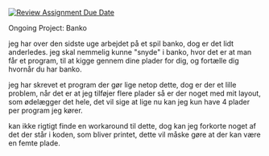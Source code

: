 [![Review Assignment Due Date](https://classroom.github.com/assets/deadline-readme-button-24ddc0f5d75046c5622901739e7c5dd533143b0c8e959d652212380cedb1ea36.svg)](https://classroom.github.com/a/EgrFkho3)

Ongoing Project: Banko

jeg har over den sidste uge arbejdet på et spil banko, dog er det lidt anderledes.
jeg skal nemmelig kunne "snyde" i banko, hvor det er at man får et program,
til at kigge gennem dine plader for dig, og fortælle dig hvornår du har banko.

jeg har skrevet et program der gør lige netop dette, dog er der et lille problem,
når det er at jeg tilføjer flere plader så er der noget med mit layout, som ødelægger det hele, 
det vil sige at lige nu kan jeg kun have 4 plader per program jeg kører.

kan ikke rigtigt finde en workaround til dette, dog kan jeg forkorte noget af det der står i koden,
som bliver printet, dette vil måske gøre at der kan være en femte plade.


